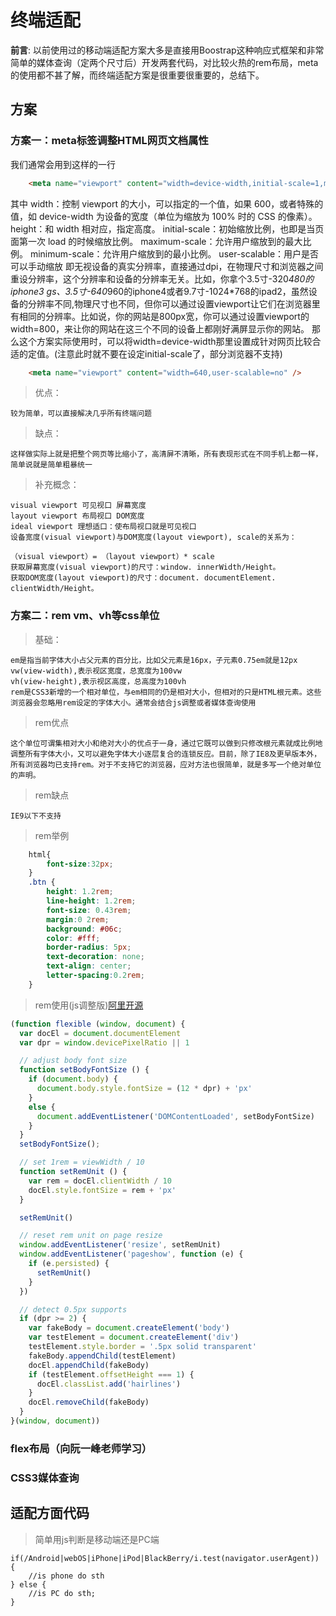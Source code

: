# 终端适配

__前言__:
以前使用过的移动端适配方案大多是直接用Boostrap这种响应式框架和非常简单的媒体查询（定两个尺寸后）开发两套代码，对比较火热的rem布局，meta的使用都不甚了解，而终端适配方案是很重要很重要的，总结下。

## 方案

### 方案一：meta标签调整HTML网页文档属性

我们通常会用到这样的一行

```HTML
    <meta name="viewport" content="width=device-width,initial-scale=1,minimum-scale=1,maximum=scale=1,user-scalable=no" />
```

其中
width：控制 viewport 的大小，可以指定的一个值，如果 600，或者特殊的值，如 device-width 为设备的宽度（单位为缩放为 100% 时的 CSS 的像素）。
height：和 width 相对应，指定高度。
initial-scale：初始缩放比例，也即是当页面第一次 load 的时候缩放比例。
maximum-scale：允许用户缩放到的最大比例。
minimum-scale：允许用户缩放到的最小比例。
user-scalable：用户是否可以手动缩放
即无视设备的真实分辨率，直接通过dpi，在物理尺寸和浏览器之间重设分辨率，这个分辨率和设备的分辨率无关。比如，你拿个3.5寸-320*480的iphone3 gs、3.5寸-640*960的iphone4或者9.7寸-1024*768的ipad2，虽然设备的分辨率不同,物理尺寸也不同，但你可以通过设置viewport让它们在浏览器里有相同的分辨率。比如说，你的网站是800px宽，你可以通过设置viewport的width=800，来让你的网站在这三个不同的设备上都刚好满屏显示你的网站。
那么这个方案实际使用时，可以将width=device-width那里设置成针对网页比较合适的定值。(注意此时就不要在设定initial-scale了，部分浏览器不支持)

```HTML
    <meta name="viewport" content="width=640,user-scalable=no" />
```

> 优点：

    较为简单，可以直接解决几乎所有终端问题

> 缺点：

    这样做实际上就是把整个网页等比缩小了，高清屏不清晰，所有表现形式在不同手机上都一样，简单说就是简单粗暴统一

> 补充概念：

    visual viewport 可见视口 屏幕宽度
    layout viewport 布局视口 DOM宽度
    ideal viewport 理想适口：使布局视口就是可见视口
    设备宽度(visual viewport)与DOM宽度(layout viewport), scale的关系为：

    （visual viewport）= （layout viewport）* scale
    获取屏幕宽度(visual viewport)的尺寸：window. innerWidth/Height。
    获取DOM宽度(layout viewport)的尺寸：document. documentElement. clientWidth/Height。

### 方案二：rem vm、vh等css单位

> 基础：

    em是指当前字体大小占父元素的百分比，比如父元素是16px，子元素0.75em就是12px
    vw(view-width),表示视区宽度，总宽度为100vw
    vh(view-height),表示视区高度，总高度为100vh
    rem是CSS3新增的一个相对单位，与em相同的仍是相对大小，但相对的只是HTML根元素。这些浏览器会忽略用rem设定的字体大小。通常会结合js调整或者媒体查询使用

> rem优点

    这个单位可谓集相对大小和绝对大小的优点于一身，通过它既可以做到只修改根元素就成比例地调整所有字体大小，又可以避免字体大小逐层复合的连锁反应。目前，除了IE8及更早版本外，所有浏览器均已支持rem。对于不支持它的浏览器，应对方法也很简单，就是多写一个绝对单位的声明。

> rem缺点

    IE9以下不支持

> rem举例

```css
    html{
        font-size:32px;
    }
    .btn {
        height: 1.2rem;
        line-height: 1.2rem;
        font-size: 0.43rem;
        margin:0 2rem;
        background: #06c;
        color: #fff;
        border-radius: 5px;
        text-decoration: none;
        text-align: center;
        letter-spacing:0.2rem;
    }
```

> rem使用(js调整版)[阿里开源](https://github.com/amfe/lib-flexible)

```js
(function flexible (window, document) {
  var docEl = document.documentElement
  var dpr = window.devicePixelRatio || 1

  // adjust body font size
  function setBodyFontSize () {
    if (document.body) {
      document.body.style.fontSize = (12 * dpr) + 'px'
    }
    else {
      document.addEventListener('DOMContentLoaded', setBodyFontSize)
    }
  }
  setBodyFontSize();

  // set 1rem = viewWidth / 10
  function setRemUnit () {
    var rem = docEl.clientWidth / 10
    docEl.style.fontSize = rem + 'px'
  }

  setRemUnit()

  // reset rem unit on page resize
  window.addEventListener('resize', setRemUnit)
  window.addEventListener('pageshow', function (e) {
    if (e.persisted) {
      setRemUnit()
    }
  })

  // detect 0.5px supports
  if (dpr >= 2) {
    var fakeBody = document.createElement('body')
    var testElement = document.createElement('div')
    testElement.style.border = '.5px solid transparent'
    fakeBody.appendChild(testElement)
    docEl.appendChild(fakeBody)
    if (testElement.offsetHeight === 1) {
      docEl.classList.add('hairlines')
    }
    docEl.removeChild(fakeBody)
  }
}(window, document))
```

### flex布局（向阮一峰老师学习）

### CSS3媒体查询

## 适配方面代码

> 简单用js判断是移动端还是PC端

    if(/Android|webOS|iPhone|iPod|BlackBerry/i.test(navigator.userAgent)) {
        //is phone do sth
    } else {
        //is PC do sth;
    }